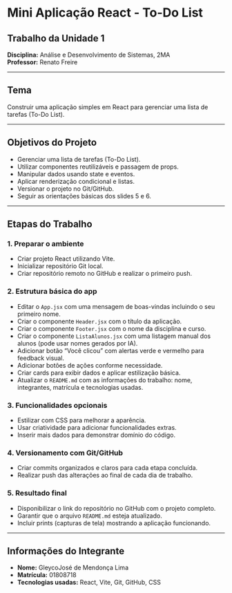# Mini Aplicação React - To-Do List

## Trabalho da Unidade 1  
**Disciplina:** Análise e Desenvolvimento de Sistemas, 2MA  
**Professor:** Renato Freire  

---

## Tema  
Construir uma aplicação simples em React para gerenciar uma lista de tarefas (To-Do List).

---

## Objetivos do Projeto

- Gerenciar uma lista de tarefas (To-Do List).
- Utilizar componentes reutilizáveis e passagem de props.
- Manipular dados usando state e eventos.
- Aplicar renderização condicional e listas.
- Versionar o projeto no Git/GitHub.
- Seguir as orientações básicas dos slides 5 e 6.

---

## Etapas do Trabalho

### 1. Preparar o ambiente  
- Criar projeto React utilizando Vite.  
- Inicializar repositório Git local.  
- Criar repositório remoto no GitHub e realizar o primeiro push.  

### 2. Estrutura básica do app  
- Editar o `App.jsx` com uma mensagem de boas-vindas incluindo o seu primeiro nome.  
- Criar o componente `Header.jsx` com o título da aplicação.  
- Criar o componente `Footer.jsx` com o nome da disciplina e curso.  
- Criar o componente `ListaAlunos.jsx` com uma listagem manual dos alunos (pode usar nomes gerados por IA).  
- Adicionar botão “Você clicou” com alertas verde e vermelho para feedback visual.  
- Adicionar botões de ações conforme necessidade.  
- Criar cards para exibir dados e aplicar estilização básica.  
- Atualizar o `README.md` com as informações do trabalho: nome, integrantes, matrícula e tecnologias usadas.  

### 3. Funcionalidades opcionais  
- Estilizar com CSS para melhorar a aparência.  
- Usar criatividade para adicionar funcionalidades extras.  
- Inserir mais dados para demonstrar domínio do código.  

### 4. Versionamento com Git/GitHub  
- Criar commits organizados e claros para cada etapa concluída.  
- Realizar push das alterações ao final de cada dia de trabalho.  

### 5. Resultado final  
- Disponibilizar o link do repositório no GitHub com o projeto completo.  
- Garantir que o arquivo `README.md` esteja atualizado.  
- Incluir prints (capturas de tela) mostrando a aplicação funcionando.

---

## Informações do Integrante  

- **Nome:** GleycoJosé de Mendonça Lima
- **Matrícula:** 01808718 
- **Tecnologias usadas:** React, Vite, Git, GitHub, CSS

